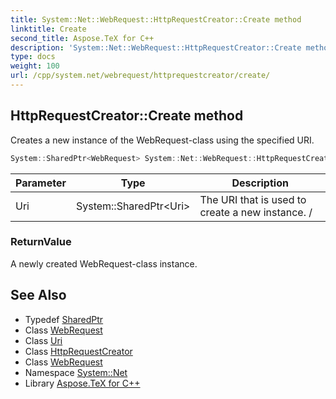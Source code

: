 ```yaml
---
title: System::Net::WebRequest::HttpRequestCreator::Create method
linktitle: Create
second_title: Aspose.TeX for C++
description: 'System::Net::WebRequest::HttpRequestCreator::Create method. Creates a new instance of the WebRequest-class using the specified URI in C++.'
type: docs
weight: 100
url: /cpp/system.net/webrequest/httprequestcreator/create/
---
```

## HttpRequestCreator::Create method


Creates a new instance of the WebRequest-class using the specified URI.

```cpp
System::SharedPtr<WebRequest> System::Net::WebRequest::HttpRequestCreator::Create(System::SharedPtr<Uri> Uri)
```


| Parameter | Type | Description |
| --- | --- | --- |
| Uri | System::SharedPtr\<Uri\> | The URI that is used to create a new instance. / |

### ReturnValue

A newly created WebRequest-class instance.

## See Also

* Typedef [SharedPtr](../../../../system/sharedptr/)
* Class [WebRequest](../../)
* Class [Uri](../../../../system/uri/)
* Class [HttpRequestCreator](../)
* Class [WebRequest](../../)
* Namespace [System::Net](../../../)
* Library [Aspose.TeX for C++](../../../../)
